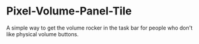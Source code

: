 # Pixel-Volume-Panel-Tile
A simple way to get the volume rocker in the task bar for people who don't like physical volume buttons.
